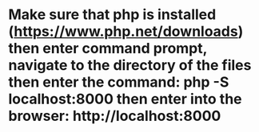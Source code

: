 # Make sure that php is installed (https://www.php.net/downloads)  then enter command prompt,  navigate to the directory of the  files then enter the command:  php -S localhost:8000 then enter into the browser: http://localhost:8000 
